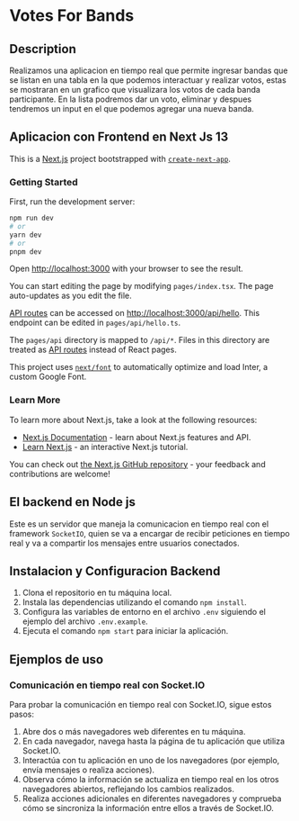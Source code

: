 # Votes For Bands

## Description
Realizamos una aplicacion en tiempo real que permite ingresar bandas que se listan en una tabla en la que podemos interactuar y realizar votos, estas se mostraran en un grafico que visualizara los votos de cada banda participante.
En la lista podremos dar un voto, eliminar y despues tendremos un input en el que podemos agregar una nueva banda.

## Aplicacion con Frontend en Next Js 13
This is a [Next.js](https://nextjs.org/) project bootstrapped with [`create-next-app`](https://github.com/vercel/next.js/tree/canary/packages/create-next-app).

### Getting Started

First, run the development server:

```bash
npm run dev
# or
yarn dev
# or
pnpm dev
```

Open [http://localhost:3000](http://localhost:3000) with your browser to see the result.

You can start editing the page by modifying `pages/index.tsx`. The page auto-updates as you edit the file.

[API routes](https://nextjs.org/docs/api-routes/introduction) can be accessed on [http://localhost:3000/api/hello](http://localhost:3000/api/hello). This endpoint can be edited in `pages/api/hello.ts`.

The `pages/api` directory is mapped to `/api/*`. Files in this directory are treated as [API routes](https://nextjs.org/docs/api-routes/introduction) instead of React pages.

This project uses [`next/font`](https://nextjs.org/docs/basic-features/font-optimization) to automatically optimize and load Inter, a custom Google Font.

### Learn More

To learn more about Next.js, take a look at the following resources:

- [Next.js Documentation](https://nextjs.org/docs) - learn about Next.js features and API.
- [Learn Next.js](https://nextjs.org/learn) - an interactive Next.js tutorial.

You can check out [the Next.js GitHub repository](https://github.com/vercel/next.js/) - your feedback and contributions are welcome!

<!-- ## Deploy on Vercel

The easiest way to deploy your Next.js app is to use the [Vercel Platform](https://vercel.com/new?utm_medium=default-template&filter=next.js&utm_source=create-next-app&utm_campaign=create-next-app-readme) from the creators of Next.js.

Check out our [Next.js deployment documentation](https://nextjs.org/docs/deployment) for more details. -->


## El backend en Node js
Este es un servidor que maneja la comunicacion en tiempo real con el framework `SocketIO`, quien se va a encargar de recibir peticiones en tiempo real y va a compartir los mensajes entre usuarios conectados.


## Instalacion y Configuracion Backend

1. Clona el repositorio en tu máquina local.
2. Instala las dependencias utilizando el comando `npm install`.
3. Configura las variables de entorno en el archivo `.env` siguiendo el ejemplo del archivo `.env.example`.
4. Ejecuta el comando `npm start` para iniciar la aplicación.

## Ejemplos de uso

### Comunicación en tiempo real con Socket.IO

Para probar la comunicación en tiempo real con Socket.IO, sigue estos pasos:

1. Abre dos o más navegadores web diferentes en tu máquina.
2. En cada navegador, navega hasta la página de tu aplicación que utiliza Socket.IO.
3. Interactúa con tu aplicación en uno de los navegadores (por ejemplo, envía mensajes o realiza acciones).
4. Observa cómo la información se actualiza en tiempo real en los otros navegadores abiertos, reflejando los cambios realizados.
5. Realiza acciones adicionales en diferentes navegadores y comprueba cómo se sincroniza la información entre ellos a través de Socket.IO.